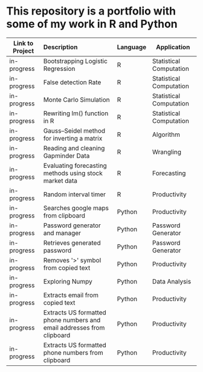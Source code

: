 # This repository is a portfolio with some of my work in R and Python

| Link to Project     | Description | Language|Application|
| ----------- | :----------- |----- |-----|
| in-progress      | Bootstrapping Logistic Regression |R| Statistical Computation|
| in-progress   | False detection Rate |R| Statistical Computation|
| in-progress   | Monte Carlo Simulation |R| Statistical Computation|
| in-progress      | Rewriting lm() function in R |R| Statistical Computation|
| in-progress      | Gauss–Seidel method for inverting a matrix |R| Algorithm|
| in-progress   | Reading and cleaning Gapminder Data |R|Wrangling|
| in-progress   | Evaluating forecasting methods using stock market data|R| Forecasting|
| in-progress      | Random interval timer |R|Productivity|
| in-progress   | Searches google maps from clipboard |Python|Productivity|
| in-progress      | Password generator and manager |Python| Password Generator|
| in-progress   | Retrieves generated password |Python| Password Generator|
| in-progress      | Removes '>' symbol from copied text|Python|Productivity|
| in-progress      | Exploring Numpy |Python|Data Analysis|
| in-progress      | Extracts email from copied text |Python|Productivity|
| in-progress   | Extracts US formatted phone numbers and email addresses from clipboard |Python|Productivity|
| in-progress   | Extracts US formatted phone numbers from clipboard|Python|Productivity|
